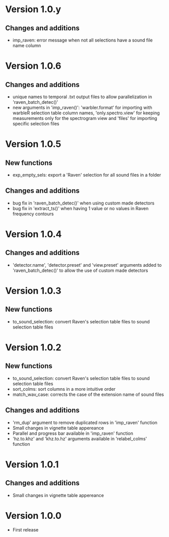 # Version 1.0.y

## Changes and additions

* imp_raven: error message when not all selections have a sound file name column

# Version 1.0.6

## Changes and additions

* unique names to temporal .txt output files to allow parallelization in 'raven_batch_detec()'
* new arguments in 'imp_raven()': 'warbler.format' for importing with warbleR selection table column names, 'only.spectro.view' for keeping measurements only for the spectrogram view and 'files' for importing specific selection files

# Version 1.0.5

## New functions

* exp_empty_sels: export a 'Raven' selection for all sound files in a folder

## Changes and additions

* bug fix in 'raven_batch_detec()' when using custom made detectors 
* bug fix in 'extract_ts()' when having 1 value or no values in Raven frequency contours 

# Version 1.0.4

## Changes and additions

* 'detector.name', 'detector.preset' and 'view.preset' arguments added to 'raven_batch_detec()' to allow the use of custom made detectors 

# Version 1.0.3

## New functions

* to_sound_selection: convert Raven's selection table files to sound selection table files

# Version 1.0.2 

## New functions

* to_sound_selection: convert Raven's selection table files to sound selection table files
* sort_colms: sort columns in a more intuitive order
* match_wav_case: corrects the case of the extension name of sound files

## Changes and additions

* 'rm_dup' argument to remove duplicated rows in 'imp_raven' function
* Small changes in vignette table appereance
* Parallel and progress bar available in 'imp_raven' function
* 'hz.to.khz' and 'khz.to.hz' arguments available in 'relabel_colms' function

# Version 1.0.1

## Changes and additions

* Small changes in vignette table appereance

# Version 1.0.0

* First release

